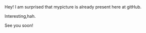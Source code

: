 
Hey!
I am surprised that mypicture is already present here at gitHub.

Interesting,hah.

See you soon!
